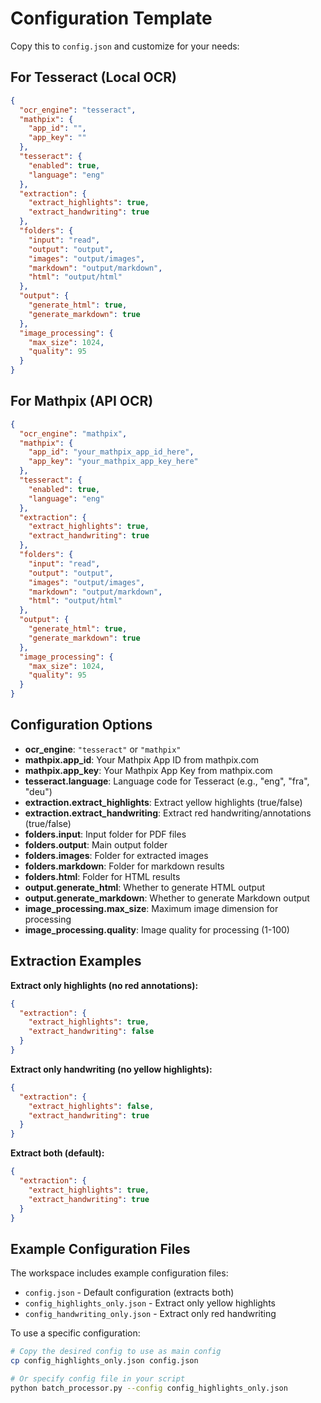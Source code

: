 # Configuration Template

Copy this to `config.json` and customize for your needs:

## For Tesseract (Local OCR)

```json
{
  "ocr_engine": "tesseract",
  "mathpix": {
    "app_id": "",
    "app_key": ""
  },
  "tesseract": {
    "enabled": true,
    "language": "eng"
  },
  "extraction": {
    "extract_highlights": true,
    "extract_handwriting": true
  },
  "folders": {
    "input": "read",
    "output": "output",
    "images": "output/images",
    "markdown": "output/markdown",
    "html": "output/html"
  },
  "output": {
    "generate_html": true,
    "generate_markdown": true
  },
  "image_processing": {
    "max_size": 1024,
    "quality": 95
  }
}
```

## For Mathpix (API OCR)

```json
{
  "ocr_engine": "mathpix",
  "mathpix": {
    "app_id": "your_mathpix_app_id_here",
    "app_key": "your_mathpix_app_key_here"
  },
  "tesseract": {
    "enabled": true,
    "language": "eng"
  },
  "extraction": {
    "extract_highlights": true,
    "extract_handwriting": true
  },
  "folders": {
    "input": "read",
    "output": "output",
    "images": "output/images",
    "markdown": "output/markdown",
    "html": "output/html"
  },
  "output": {
    "generate_html": true,
    "generate_markdown": true
  },
  "image_processing": {
    "max_size": 1024,
    "quality": 95
  }
}
```

## Configuration Options

- **ocr_engine**: `"tesseract"` or `"mathpix"`
- **mathpix.app_id**: Your Mathpix App ID from mathpix.com
- **mathpix.app_key**: Your Mathpix App Key from mathpix.com
- **tesseract.language**: Language code for Tesseract (e.g., "eng", "fra", "deu")
- **extraction.extract_highlights**: Extract yellow highlights (true/false)
- **extraction.extract_handwriting**: Extract red handwriting/annotations (true/false)
- **folders.input**: Input folder for PDF files
- **folders.output**: Main output folder
- **folders.images**: Folder for extracted images
- **folders.markdown**: Folder for markdown results
- **folders.html**: Folder for HTML results
- **output.generate_html**: Whether to generate HTML output
- **output.generate_markdown**: Whether to generate Markdown output
- **image_processing.max_size**: Maximum image dimension for processing
- **image_processing.quality**: Image quality for processing (1-100)

## Extraction Examples

**Extract only highlights (no red annotations):**

```json
{
  "extraction": {
    "extract_highlights": true,
    "extract_handwriting": false
  }
}
```

**Extract only handwriting (no yellow highlights):**

```json
{
  "extraction": {
    "extract_highlights": false,
    "extract_handwriting": true
  }
}
```

**Extract both (default):**

```json
{
  "extraction": {
    "extract_highlights": true,
    "extract_handwriting": true
  }
}
```

## Example Configuration Files

The workspace includes example configuration files:

- `config.json` - Default configuration (extracts both)
- `config_highlights_only.json` - Extract only yellow highlights
- `config_handwriting_only.json` - Extract only red handwriting

To use a specific configuration:

```bash
# Copy the desired config to use as main config
cp config_highlights_only.json config.json

# Or specify config file in your script
python batch_processor.py --config config_highlights_only.json
```
